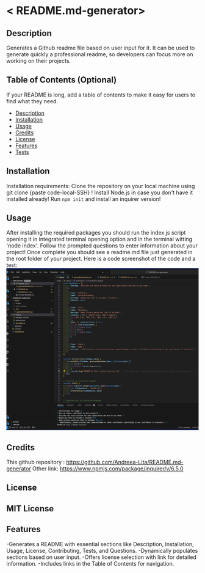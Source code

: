 # < README.md-generator>

## Description

Generates a Github readme file based on user input for it. It can be used to generate quickly a professional readme, so developers can focus more on working on their projects. 

## Table of Contents (Optional)

If your README is long, add a table of contents to make it easy for users to find what they need.
- [Description](#description)
- [Installation](#installation)
- [Usage](#usage)
- [Credits](#credits)
- [License](#license)
- [Features](#features)
- [Tests](#tests)

## Installation

Installation requirements:
Clone the repository on your local machine using git clone {paste code-local-SSH} ! 
Install Node.js in case you don't have it installed already!
Run `npm init` and install an inquirer version!

## Usage

After installing the required packages you should run the index.js script opening it in integrated terminal opening option and in the terminal witting 'node index'. Follow the prompted questions to enter information about your project! Once complete you should see a readme.md file just generated in the root folder of your project. 
Here is a code screenshot of the code and a test:
![test_image](./assets/images/readme_code.png)

## Credits

This github repository : https://github.com/Andreea-Lita/README.md-generator
Other link: https://www.npmjs.com/package/inquirer/v/6.5.0

## License

MIT License
---
## Features

-Generates a README with essential sections like Description, Installation, Usage, License, Contributing, Tests, and Questions.
-Dynamically populates sections based on user input.
-Offers license selection with link for detailed information.
-Includes links in the Table of Contents for navigation.

